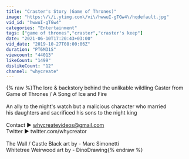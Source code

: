 ```yaml
---
title: "Craster's Story (Game of Thrones)"
image: "https:\/\/i.ytimg.com\/vi\/hwwuI-gTGw4\/hqdefault.jpg"
vid_id: "hwwuI-gTGw4"
categories: "Entertainment"
tags: ["game of thrones","craster","craster's keep"]
date: "2021-06-10T17:20:43+03:00"
vid_date: "2019-10-27T08:00:06Z"
duration: "PT6M31S"
viewcount: "44013"
likeCount: "1499"
dislikeCount: "12"
channel: "whycreate"
---
```

{% raw %}The lore &amp; backstory behind the unlikable wildling Caster from <br />Game of Thrones / A Song of Ice and Fire<br /><br />An ally to the night's watch but a malicious character who married<br />his daughters and sacrificed his sons to the night king<br /><br />Contact ► whycreatevideos@gmail.com<br />Twitter   ► twitter.com/whycreator<br /><br />The Wall / Castle Black art by - Marc Simonetti <br />Whitetree Weirwood art by - DinoDrawing{% endraw %}
